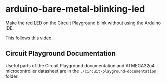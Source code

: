 # arduino-bare-metal-blinking-led

Make the red LED on the Circuit Playground blink without using the Arduino IDE.

This follows [this video](https://www.youtube.com/watch?v=j4xw8QomkXs).

## Circuit Playground Documentation

Useful parts of the Circuit Playground documentation and ATMEGA32u4 microcontroller datasheet are in the `./circuit-playground-documentation` folder.
